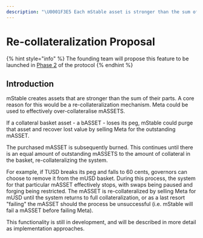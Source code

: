 ```yaml
---
description: "\U0001F3E5 Each mStable asset is stronger than the sum of its parts. Re-collateralization would protect the basket in the event of a bASSET losing its peg."
---
```


# Re-collateralization Proposal

{% hint style="info" %}
The founding team will propose this feature to be launched in [Phase 2](../../protocol/versioning.md#phase-2) of the protocol
{% endhint %}

## Introduction

mStable creates assets that are stronger than the sum of their parts. A core reason for this would be a re-collateralization mechanism. Meta could be used to effectively over-collateralise mASSETS. 

If a collateral basket asset - a bASSET - loses its peg, mStable could purge that asset and recover lost value by selling Meta for the outstanding mASSET. 

The purchased mASSET is subsequently burned. This continues until there is an equal amount of outstanding mASSETS to the amount of collateral in the basket, re-collateralizing the system.

For example, if TUSD breaks its peg and falls to 60 cents, governors can choose to remove it from the mUSD basket. During this process, the system for that particular mASSET effectively stops, with swaps being paused and forging being restricted. The mASSET is re-collateralized by selling Meta for mUSD until the system returns to full collateralization, or as a last resort "failing" the mASSET should the process be unsuccessful \(i.e. mStable will fail a mASSET before failing Meta\).

This functionality is still in development, and will be described in more detail as implementation approaches.

